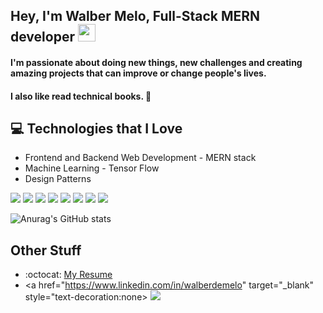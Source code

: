 

## Hey, I'm Walber Melo,  Full-Stack MERN developer  <img src="https://media.giphy.com/media/hvRJCLFzcasrR4ia7z/giphy.gif" width="28px" height="28px">

<h4>I'm passionate about doing new things, new challenges and creating amazing projects that can improve or change people's lives.</h4> 
<h4>I also like read technical books. 👀  </h4> 


## :computer: Technologies that I Love

* Frontend and Backend Web Development - MERN stack
* Machine Learning - Tensor Flow
* Design Patterns


<img src="https://img.shields.io/badge/javascript%20-%23323330.svg?&style=for-the-badge&logo=javascript&logoColor=%23F7DF1E"/>
<img src="https://img.shields.io/badge/nodejs%20-%23323330.svg?&style=for-the-badge&logo=nodejs&logoColor=%23F7DF1E"/>
<img src="https://img.shields.io/badge/html5%20-%23E34F26.svg?&style=for-the-badge&logo=html5&logoColor=white"/>
<img src="https://img.shields.io/badge/css3%20-%231572B6.svg?&style=for-the-badge&logo=css3&logoColor=white"/>
<img src="https://img.shields.io/badge/git%20-%23F05033.svg?&style=for-the-badge&logo=git&logoColor=white"/>
<img src="https://img.shields.io/badge/python%20-%2314354C.svg?&style=for-the-badge&logo=python&logoColor=white"/> 
<img src="https://img.shields.io/badge/TensorFlow%20-%23FF6F00.svg?&style=for-the-badge&logo=TensorFlow&logoColor=white" /> 
<img src="https://img.shields.io/badge/github%20-%23121011.svg?&style=for-the-badge&logo=github&logoColor=white"/>
</p>

![Anurag's GitHub stats](https://github-readme-stats.vercel.app/api?username=walbermelo&show_icons=true&theme=discord_old_blurple)
 
## Other Stuff
  - :octocat: [My Resume](https://drive.google.com/file/d/1uxq1shtoVfoD8D4sD5MHN3drGVA50vlz/view?usp=sharing)
  -  <a href="https://www.linkedin.com/in/walberdemelo" target="_blank" style="text-decoration:none>
        <img src="https://img.shields.io/badge/LinkedIn-0077B5?style=for-the-badge&logo=linkedin&logoColor=white">
     </a>
 
 
